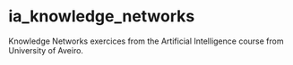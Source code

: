 # ia_knowledge_networks
Knowledge Networks exercices from the Artificial Intelligence course from University of Aveiro.
